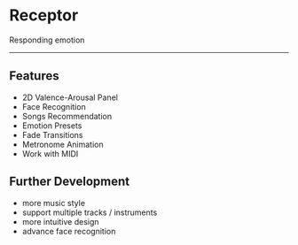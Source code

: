 # Receptor
Responding emotion

---

## Features
 - 2D Valence-Arousal Panel
 - Face Recognition
 - Songs Recommendation
 - Emotion Presets
 - Fade Transitions
 - Metronome Animation
 - Work with MIDI
 
## Further Development
 - more music style
 - support multiple tracks / instruments
 - more intuitive design
 - advance face recognition
